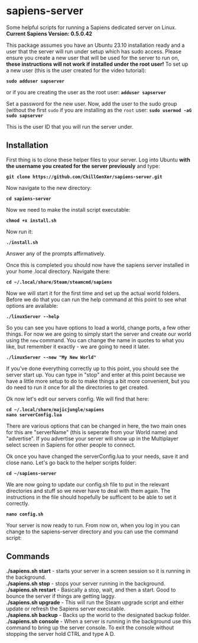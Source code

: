 # sapiens-server
Some helpful scripts for running a Sapiens dedicated server on Linux.<br>
**Current Sapiens Version: 0.5.0.42**

This package assumes you have an Ubuntu 23.10 installation ready and a user that the server will run under setup which has sudo access.  Please ensure you create a new user that will be used for the server to run on, **these instructions will not work if installed under the root user!**  To set up a new user (this is the user created for the video tutorial):

**``sudo adduser sapserver``**

or if you are creating the user as the root user:
**``adduser sapserver``**

Set a password for the new user.  Now, add the user to the sudo group (without the first ``sudo`` if you are installing as the ``root`` user:
**``sudo usermod -aG sudo sapserver``**

This is the user ID that you will run the server under.

## Installation

First thing is to clone these helper files to your server.  Log into Ubuntu **with the username you created for the server previously** and type:

**``git clone https://github.com/ChillGenXer/sapiens-server.git``**

Now navigate to the new directory:<br>

**``cd sapiens-server``**

Now we need to make the install script executable:<br>

**``chmod +x install.sh``**

Now run it:

**``./install.sh``**

Answer any of the prompts affirmatively.

Once this is completed you should now have the sapiens server installed in your home .local directory. Navigate there:

**``cd ~/.local/share/Steam/steamcmd/sapiens``**

Now we will start it for the first time and set up the actual world folders.  Before we do that you can run the help command at this point to see what options are available:

**``./linuxServer --help``**

So you can see you have options to load a world, change ports, a few other things.  For now we are going to simply start the server and create our world using the ``new`` command.  You can change the name in quotes to what you like, but remember it exactly - we are going to need it later.

**``./linuxServer --new "My New World"``**

If you've done everything correctly up to this point, you should see the server start up.  You can type in "stop" and enter at this point because we have a little more setup to do to make things a bit more convenient, but you do need to run it once for all the directories to get created.

Ok now let's edit our servers config.  We will find that here:

**``cd ~/.local/share/majicjungle/sapiens``**<br>
**``nano serverConfig.lua``**

There are various options that can be changed in here, the two main ones for this are "serverName" (this is seperate from your World name) and "advertise".  If you advertise your server will show up in the Multiplayer select screen in Sapiens for other people to connect.

Ok once you have changed the serverConfig.lua to your needs, save it and close nano. Let's go back to the helper scripts folder:

**``cd ~/sapiens-server``**

We are now going to update our config.sh file to put in the relevant directories and stuff so we never have to deal with them again.  The instructions in the file should hopefully be sufficent to be able to set it correctly.

**``nano config.sh``**

Your server is now ready to run.  From now on, when you log in you can change to the sapiens-server directory and you can use the command script:

## Commands

**./sapiens.sh start** - starts your server in a screen session so it is running in the background.<br>
**./sapiens.sh stop** - stops your server running in the background.<br>
**./sapiens.sh restart** - Basically a stop, wait, and then a start.  Good to bounce the server if things are getting laggy.<br>
**./sapiens.sh upgrade** - This will run the Steam upgrade script and either update or refresh the Sapiens server executable.<br>
**./sapiens.sh backup** - Backs up the world to the designated backup folder.<br>
**./sapiens.sh console** - When a server is running in the background use this command to bring up the server console.  To exit the console without stopping the server hold CTRL and type A D.<br>

